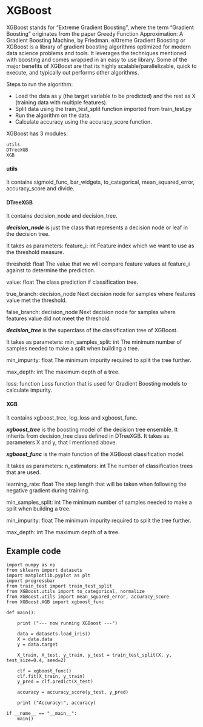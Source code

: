 # XGBoost

XGBoost stands for “Extreme Gradient Boosting”, where the term “Gradient Boosting” originates from the paper Greedy Function Approximation: A Gradient Boosting Machine, by Friedman. eXtreme Gradient Boosting or XGBoost is a library of gradient boosting algorithms optimized for modern data science problems and tools. It leverages the techniques mentioned with boosting and comes wrapped in an easy to use library. Some of the major benefits of XGBoost are that its highly scalable/parallelizable, quick to execute, and typically out performs other algorithms.


Steps to run the algorithm:

- Load the data as y (the target variable to be predicted) and the rest as X (training data with multiple features).
- Split data using the train_test_split function imported from train_test.py
- Run the algorithm on the data.
- Calculate accuracy using the accuracy_score function.


XGBoost has 3 modules:
```
utils
DTreeXGB
XGB
```


#### utils

It contains sigmoid_func, bar_widgets, to_categorical, mean_squared_error, accuracy_score and divide.


#### DTreeXGB

It contains decision_node and decision_tree.

***decision_node*** is just the class that represents a decision node or leaf in the decision tree.

It takes as parameters:
feature_i: int
    Feature index which we want to use as the threshold measure.
    
threshold: float
        The value that we will compare feature values at feature_i against to
        determine the prediction.
        
value: float
        The class prediction if classification tree.
        
true_branch: decision_node
        Next decision node for samples where features value met the threshold.
        
false_branch: decision_node
        Next decision node for samples where features value did not meet the threshold.

***decision_tree*** is the superclass of the classification tree of XGBoost.

It takes as parameters:
min_samples_split: int
    The minimum number of samples needed to make a split when building a tree.
    
min_impurity: float
    The minimum impurity required to split the tree further.
    
max_depth: int
    The maximum depth of a tree.
    
loss: function
    Loss function that is used for Gradient Boosting models to calculate impurity.


#### XGB

It contains xgboost_tree, log_loss and xgboost_func.

***xgboost_tree*** is the boosting model of the decision tree ensemble.
It inherits from decision_tree class defined in DTreeXGB. It takes as parameters X and y, that I mentioned above.

***xgboost_func*** is the main function of the XGBoost classification model.

It takes as parameters:
n_estimators: int
    The number of classification trees that are used.
    
learning_rate: float
    The step length that will be taken when following the negative gradient during
    training.
    
min_samples_split: int
    The minimum number of samples needed to make a split when building a tree.
    
min_impurity: float
    The minimum impurity required to split the tree further. 
    
max_depth: int
    The maximum depth of a tree.


## Example code
```
import numpy as np
from sklearn import datasets
import matplotlib.pyplot as plt
import progressbar
from train_test import train_test_split
from XGBoost.utils import to_categorical, normalize
from XGBoost.utils import mean_squared_error, accuracy_score
from XGBoost.XGB import xgboost_func

def main():
    
    print ("--- now running XGBoost ---")

    data = datasets.load_iris()
    X = data.data
    y = data.target

    X_train, X_test, y_train, y_test = train_test_split(X, y, test_size=0.4, seed=2)  

    clf = xgboost_func()
    clf.fit(X_train, y_train)
    y_pred = clf.predict(X_test)

    accuracy = accuracy_score(y_test, y_pred)

    print ("Accuracy:", accuracy)

if __name__ == "__main__":
    main()
```
